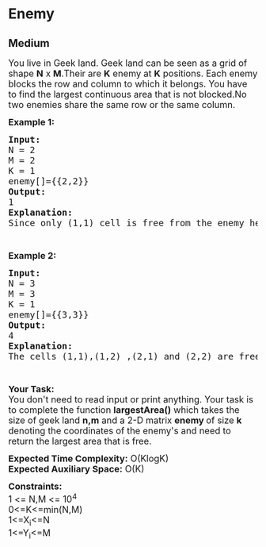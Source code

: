 # Enemy
## Medium
<div class="problems_problem_content__Xm_eO" style="user-select: auto;"><p style="user-select: auto;"><span style="font-size: 18px; user-select: auto;">You live in Geek land. Geek land can be seen as a grid of shape <strong style="user-select: auto;">N</strong> x&nbsp;<strong style="user-select: auto;">M</strong>.Their&nbsp;are <strong style="user-select: auto;">K</strong>&nbsp;enemy at <strong style="user-select: auto;">K</strong>&nbsp;positions. Each enemy blocks the row and column to which it belongs. You have to find the largest continuous area that is not blocked.No two enemies share the same row or the same column.</span></p>

<p style="user-select: auto;"><strong style="user-select: auto;"><span style="font-size: 18px; user-select: auto;">Example 1:</span></strong></p>

<pre style="user-select: auto;"><span style="font-size: 18px; user-select: auto;"><strong style="user-select: auto;">Input:</strong>
N = 2
M = 2
K = 1
enemy[]={{2,2}}
<strong style="user-select: auto;">Output:</strong>
1
<strong style="user-select: auto;">Explanation:</strong>
Since only (1,1) cell is free from the enemy hence answer is 1.</span></pre>

<p style="user-select: auto;">&nbsp;</p>

<p style="user-select: auto;"><strong style="user-select: auto;"><span style="font-size: 18px; user-select: auto;">Example 2:</span></strong></p>

<pre style="user-select: auto;"><span style="font-size: 18px; user-select: auto;"><strong style="user-select: auto;">Input:</strong>
N = 3
M = 3
K = 1
enemy[]={{3,3}}
<strong style="user-select: auto;">Output:</strong>
4
<strong style="user-select: auto;">Explanation:</strong>
The cells (1,1),(1,2) ,(2,1) and (2,2) are free hence answer =4.</span></pre>

<p style="user-select: auto;">&nbsp;</p>

<p style="user-select: auto;"><span style="font-size: 18px; user-select: auto;"><strong style="user-select: auto;">Your Task:&nbsp;&nbsp;</strong><br style="user-select: auto;">
You don't need to read input or print anything. Your task is to complete the function <strong style="user-select: auto;">largestArea()</strong>&nbsp;which takes the size of geek land <strong style="user-select: auto;">n,m</strong> and a 2-D matrix <strong style="user-select: auto;">enemy </strong>of size <strong style="user-select: auto;">k</strong> denoting the coordinates of the enemy's and need to return the largest area that is free.</span></p>

<p style="user-select: auto;"><span style="font-size: 18px; user-select: auto;"><strong style="user-select: auto;">Expected Time Complexity:</strong>&nbsp;O(KlogK)<br style="user-select: auto;">
<strong style="user-select: auto;">Expected Auxiliary Space:</strong>&nbsp;O(K)</span></p>

<p style="user-select: auto;"><span style="font-size: 18px; user-select: auto;"><strong style="user-select: auto;">Constraints:</strong><br style="user-select: auto;">
1 &lt;= N,M &lt;= 10<sup style="user-select: auto;">4</sup><br style="user-select: auto;">
0&lt;=K&lt;=min(N,M)<br style="user-select: auto;">
1&lt;=X<sub style="user-select: auto;">i</sub>&lt;=N<br style="user-select: auto;">
1&lt;=Y<sub style="user-select: auto;">i</sub>&lt;=M</span></p>

<p style="user-select: auto;">&nbsp;</p>
</div>